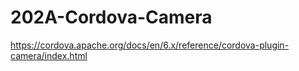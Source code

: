 # 202A-Cordova-Camera
https://cordova.apache.org/docs/en/6.x/reference/cordova-plugin-camera/index.html
